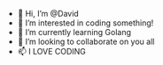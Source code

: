 - 👋 Hi, I’m @David
- 👀 I’m interested in coding something!
- 🌱 I’m currently learning Golang
- 💞️ I’m looking to collaborate on you all
- 📫 I LOVE CODING

<!---
cuongle22/cuongle22 is a ✨ special ✨ repository because its `README.md` (this file) appears on your GitHub profile.
You can click the Preview link to take a look at your changes.
--->

